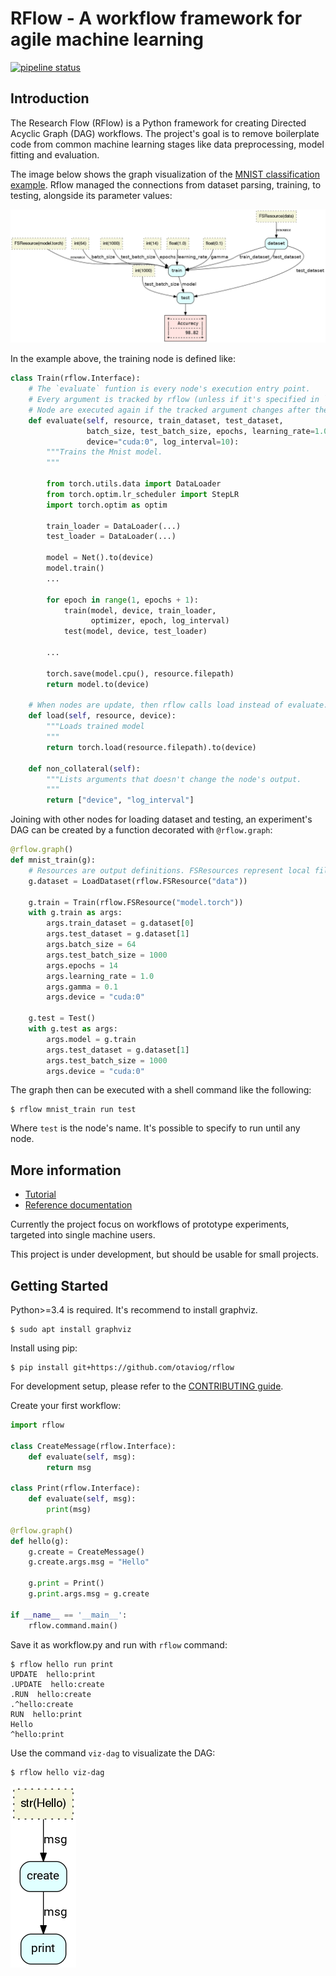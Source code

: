 # RFlow - A workflow framework for agile machine learning

[![pipeline
status](https://gitlab.com/otaviog/rflow/badges/master/pipeline.svg)](https://gitlab.com/otaviog/rflow/commits/master)

## Introduction

The Research Flow (RFlow) is a Python framework for creating
Directed Acyclic Graph (DAG) workflows. The project's goal is to
remove boilerplate code from common machine learning stages like data
preprocessing, model fitting and evaluation.

The image below shows the graph visualization of the [MNIST
classification example](doc/samples/mnist). Rflow managed the
connections from dataset parsing, training, to testing, alongside its
parameter values:

![](doc/samples/mnist/mnist_train.gv.png)

In the example above, the training node is defined like:

```python
class Train(rflow.Interface):
    # The `evaluate` funtion is every node's execution entry point.
    # Every argument is tracked by rflow (unless if it's specified in `non_collateral`)
    # Node are executed again if the tracked argument changes after the previous run.
    def evaluate(self, resource, train_dataset, test_dataset,
                 batch_size, test_batch_size, epochs, learning_rate=1.0, gamma=0.1,
                 device="cuda:0", log_interval=10):
        """Trains the Mnist model.
        """
		
        from torch.utils.data import DataLoader
        from torch.optim.lr_scheduler import StepLR
        import torch.optim as optim

        train_loader = DataLoader(...)
        test_loader = DataLoader(...)

        model = Net().to(device)
        model.train()
	    ... 
		
        for epoch in range(1, epochs + 1):
            train(model, device, train_loader,
                  optimizer, epoch, log_interval)
            test(model, device, test_loader)
	
		...

        torch.save(model.cpu(), resource.filepath)
        return model.to(device)

    # When nodes are update, then rflow calls load instead of evaluate.
    def load(self, resource, device):
        """Loads trained model
        """
        return torch.load(resource.filepath).to(device)

    def non_collateral(self):
        """Lists arguments that doesn't change the node's output.
        """
        return ["device", "log_interval"]
```

Joining with other nodes for loading dataset and testing, an experiment's DAG can be created by a function decorated with `@rflow.graph`:

```python
@rflow.graph()
def mnist_train(g):
    # Resources are output definitions. FSResources represent local files.  
    g.dataset = LoadDataset(rflow.FSResource("data"))

    g.train = Train(rflow.FSResource("model.torch"))
    with g.train as args:
        args.train_dataset = g.dataset[0]
        args.test_dataset = g.dataset[1]
        args.batch_size = 64
        args.test_batch_size = 1000
        args.epochs = 14
        args.learning_rate = 1.0
        args.gamma = 0.1
        args.device = "cuda:0"

    g.test = Test()
    with g.test as args:
        args.model = g.train
        args.test_dataset = g.dataset[1]
        args.test_batch_size = 1000
        args.device = "cuda:0"
```

The graph then can be executed with a shell command like the following:

```shell
$ rflow mnist_train run test
```

Where `test` is the node's name. It's possible to specify to run until any node.

## More information

* [Tutorial](https://otaviog.gitlab.io/rflow/wordcounter/tutorial.html)
* [Reference
  documentation](https://otaviog.gitlab.io/rflow)

Currently the project focus on workflows of prototype experiments,
targeted into single machine users.

This project is under development, but should be usable for small
projects.

## Getting Started

Python>=3.4 is required. It's recommend to install graphviz.

```shell
$ sudo apt install graphviz
```

Install using pip:

```shell
$ pip install git+https://github.com/otaviog/rflow
```

For development setup, please refer to the [CONTRIBUTING
guide](CONTRIBUTING.md).

Create your first workflow:

```python
import rflow

class CreateMessage(rflow.Interface):
    def evaluate(self, msg):
        return msg

class Print(rflow.Interface):
    def evaluate(self, msg):
        print(msg)

@rflow.graph()
def hello(g):
    g.create = CreateMessage()
    g.create.args.msg = "Hello"

    g.print = Print()
    g.print.args.msg = g.create

if __name__ == '__main__':
    rflow.command.main()
```

Save it as workflow.py and run with `rflow` command:

```shell
$ rflow hello run print
UPDATE  hello:print
.UPDATE  hello:create
.RUN  hello:create
.^hello:create
RUN  hello:print
Hello
^hello:print
```

Use the command `viz-dag` to visualizate the DAG:

```shell
$ rflow hello viz-dag
```

![](doc/hello/hello.gv.png)
